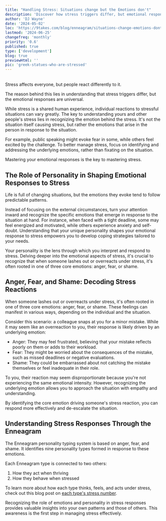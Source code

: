 ```yaml
---
title: "Handling Stress: Situations change but the Emotions don't"
description: 'Discover how stress triggers differ, but emotional responses are universal. Learn to master your emotions and effectively navigate stressful situations.'
author: 'DJ Wayne'
date: '2024-05-02'
loc: 'https://9takes.com/blog/enneagram/situations-change-emotions-dont'
lastmod: '2024-06-25'
changefreq: 'monthly'
priority: '0.6'
published: true
type: ['development']
blog: true
previewHtml: ''
pic: 'greek-statues-who-are-stressed'
---
```


<script>
	import  PopCard  from "../../lib/components/atoms/PopCard.svelte";
</script>

<!-- todo -->
<div
  style="display: flex;
    justify-content: center;
    margin: 1rem 0;
  "
>
  <PopCard
    image={`/blogs/greek-statues-who-are-stressed.webp`}
    showIcon={false}
    displayText=""
    altText="stressed out greek statues"
    subtext=""
  />
</div>

<p class="firstLetter">Stress affects everyone, but people react differently to it.</p>

The reason behind this lies in understanding that stress triggers differ, but the emotional responses are universal.

While stress is a shared human experience, individual reactions to stressful situations can vary greatly. The key to understanding yours and other people's stress lies in recognizing the emotion behind the stress. It's not the situation itself causing stress, but rather the emotions that arise in the person in response to the situation.

For example, public speaking might evoke fear in some, while others feel excited by the challenge. To better manage stress, focus on identifying and addressing the underlying emotions, rather than fixating on the situation.

Mastering your emotional responses is the key to mastering stress.

## The Role of Personality in Shaping Emotional Responses to Stress

Life is full of changing situations, but the emotions they evoke tend to follow predictable patterns.

Instead of focusing on the external circumstances, turn your attention inward and recognize the specific emotions that emerge in response to the situation at hand. For instance, when faced with a tight deadline, some may feel energized and motivated, while others experience anxiety and self-doubt. Understanding that your unique personality shapes your emotional response to stress empowers you to develop coping strategies tailored to your needs.

Your personality is the lens through which you interpret and respond to stress. Delving deeper into the emotional aspects of stress, it's crucial to recognize that when someone lashes out or overreacts under stress, it's often rooted in one of three core emotions: anger, fear, or shame.

## Anger, Fear, and Shame: Decoding Stress Reactions

When someone lashes out or overreacts under stress, it's often rooted in one of three core emotions: anger, fear, or shame. These feelings can manifest in various ways, depending on the individual and the situation.

Consider this scenario: a colleague snaps at you for a minor mistake. While it may seem like an overreaction to you, their response is likely driven by an underlying emotion:

- Anger: They may feel frustrated, believing that your mistake reflects poorly on them or adds to their workload.
- Fear: They might be worried about the consequences of the mistake, such as missed deadlines or negative evaluations.
- Shame: They could be embarrassed about not catching the mistake themselves or feel inadequate in their role.

To you, their reaction may seem disproportionate because you're not experiencing the same emotional intensity. However, recognizing the underlying emotion allows you to approach the situation with empathy and understanding.

By identifying the core emotion driving someone's stress reaction, you can respond more effectively and de-escalate the situation.

## Understanding Stress Responses Through the Enneagram

The Enneagram personality typing system is based on anger, fear, and shame. It identifies nine personality types formed in response to these emotions.

Each Enneagram type is connected to two others:

1. How they act when thriving
2. How they behave when stressed

To learn more about how each type thinks, feels, and acts under stress, check out this blog post on <a href="/blog/enneagram/enneagram-stress-number">each type's stress number</a>.

Recognizing the role of emotions and personality in stress responses provides valuable insights into your own patterns and those of others. This awareness is the first step in managing stress effectively.
